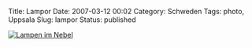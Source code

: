 Title: Lampor
Date: 2007-03-12 00:02
Category: Schweden
Tags: photo, Uppsala
Slug: lampor
Status: published

[![Lampen im
Nebel](/pic/lampor_s.jpg "Lampen im Nebel")](/pic/lampor_l.jpg)

